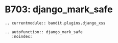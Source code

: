 # B703: django_mark_safe

```{eval-rst}
.. currentmodule:: bandit.plugins.django_xss
```

```{eval-rst}
.. autofunction:: django_mark_safe
   :noindex:
```
